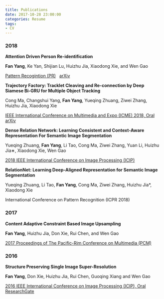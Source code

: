 ```yaml
---
title: Publications
date: 2017-10-28 23:00:00
categories: Resume
tags:
- CV
---
```

### 2018
**Attention Driven Person Re-identification**

**Fan Yang**, Ke Yan, Shijian Lu, Huizhu Jia, Xiaodong Xie, and Wen Gao

[Pattern Recogintion (PR)](https://doi.org/10.1016/j.patcog.2018.08.015) &nbsp; [arXiv](https://arxiv.org/abs/1810.05866)

**Trajectory Factory: Tracklet Cleaving and Re-connection by Deep Siamese Bi-GRU for Multiple Object Tracking**

Cong Ma, Changshui Yang, **Fan Yang**, Yueqing Zhuang, Ziwei Zhang, Huizhu Jia, Xiaodong Xie

[IEEE International Conference on Multimedia and Expo (ICME) 2018, Oral](https://ieeexplore.ieee.org/document/8486454) &nbsp; [arXiv](https://arxiv.org/abs/1804.04555)

**Dense Relation Network: Learning Consistent and Context-Aware Representation For Semantic Image Segmentation**

Yueqing Zhuang, **Fan Yang**, Li Tao, Cong Ma, Ziwei Zhang, Yuan Li, Huizhu Jia∗, Xiaodong Xie, Wen Gao

[2018 IEEE International Conference on Image Processing (ICIP)](https://ieeexplore.ieee.org/document/8451830/)

**RelationNet: Learning Deep-Aligned Representation for Semantic Image Segmentation**

Yueqing Zhuang, Li Tao, **Fan Yang**, Cong Ma, Ziwei Zhang, Huizhu Jia*, Xiaodong Xie

International Conference on Pattern Recognition (ICPR 2018)

### 2017
**Content Adaptive Constraint Based Image Upsampling**

**Fan Yang**, Huizhu Jia, Don Xie, Rui Chen, and Wen Gao

[2017 Proceedings of The Pacific-Rim Conference on Multimedia (PCM)](https://link.springer.com/chapter/10.1007/978-3-319-77383-4_81)

### 2016
**Structure Preserving Single Image Super-Resolution**

**Fan Yang**, Don Xie, Huizhu Jia, Rui Chen, Guoqing Xiang and Wen Gao

[2016 IEEE International Conference on Image Processing (ICIP), Oral](https://ieeexplore.ieee.org/document/7532590/) &nbsp; [ResearchGate](https://www.researchgate.net/publication/307174368_Structure_Preserving_Single_Image_Super-Resolution)




